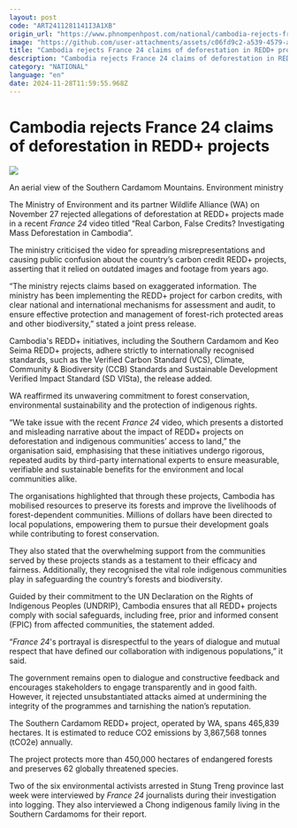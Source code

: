 ```yaml
---
layout: post
code: "ART2411281141I3A1XB"
origin_url: "https://www.phnompenhpost.com/national/cambodia-rejects-france-24-claims-of-deforestation-in-redd-projects"
image: "https://github.com/user-attachments/assets/c06fd9c2-a539-4579-ae24-533784d8588d"
title: "Cambodia rejects France 24 claims of deforestation in REDD+ projects"
description: "​​Cambodia rejects France 24 claims of deforestation in REDD+ projects​"
category: "NATIONAL"
language: "en"
date: 2024-11-28T11:59:55.968Z
---
```


# Cambodia rejects France 24 claims of deforestation in REDD+ projects

![](https://github.com/user-attachments/assets/f228477f-f680-4eff-9069-47d9d2c4d3cf)

An aerial view of the Southern Cardamom Mountains. Environment ministry

The Ministry of Environment and its partner Wildlife Alliance (WA) on November 27 rejected allegations of deforestation at REDD+ projects made in a recent _France 24_ video titled “Real Carbon, False Credits? Investigating Mass Deforestation in Cambodia”.

The ministry criticised the video for spreading misrepresentations and causing public confusion about the country’s carbon credit REDD+ projects, asserting that it relied on outdated images and footage from years ago.

“The ministry rejects claims based on exaggerated information. The ministry has been implementing the REDD+ project for carbon credits, with clear national and international mechanisms for assessment and audit, to ensure effective protection and management of forest-rich protected areas and other biodiversity,” stated a joint press release.

Cambodia's REDD+ initiatives, including the Southern Cardamom and Keo Seima REDD+ projects, adhere strictly to internationally recognised standards, such as the Verified Carbon Standard (VCS), Climate, Community & Biodiversity (CCB) Standards and Sustainable Development Verified Impact Standard (SD VISta), the release added.

WA reaffirmed its unwavering commitment to forest conservation, environmental sustainability and the protection of indigenous rights.

“We take issue with the recent _France 24_ video, which presents a distorted and misleading narrative about the impact of REDD+ projects on deforestation and indigenous communities’ access to land,” the organisation said, emphasising that these initiatives undergo rigorous, repeated audits by third-party international experts to ensure measurable, verifiable and sustainable benefits for the environment and local communities alike.

The organisations highlighted that through these projects, Cambodia has mobilised resources to preserve its forests and improve the livelihoods of forest-dependent communities. Millions of dollars have been directed to local populations, empowering them to pursue their development goals while contributing to forest conservation.

They also stated that the overwhelming support from the communities served by these projects stands as a testament to their efficacy and fairness. Additionally, they recognised the vital role indigenous communities play in safeguarding the country’s forests and biodiversity.

Guided by their commitment to the UN Declaration on the Rights of Indigenous Peoples (UNDRIP), Cambodia ensures that all REDD+ projects comply with social safeguards, including free, prior and informed consent (FPIC) from affected communities, the statement added.

“_France 24_'s portrayal is disrespectful to the years of dialogue and mutual respect that have defined our collaboration with indigenous populations,” it said.

The government remains open to dialogue and constructive feedback and encourages stakeholders to engage transparently and in good faith. However, it rejected unsubstantiated attacks aimed at undermining the integrity of the programmes and tarnishing the nation’s reputation.

The Southern Cardamom REDD+ project, operated by WA, spans 465,839 hectares. It is estimated to reduce CO2 emissions by 3,867,568 tonnes (tCO2e) annually.

The project protects more than 450,000 hectares of endangered forests and preserves 62 globally threatened species.

Two of the six environmental activists arrested in Stung Treng province last week were interviewed by _France 24_ journalists during their investigation into logging. They also interviewed a Chong indigenous family living in the Southern Cardamoms for their report.